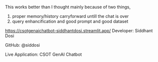 This works better than I thought mainly because of two things, 
1) proper memory/history carryforward untill the chat is over
2) query enhancification and good prompt and good dataset

https://csotgenaichatbot-siddhantdosi.streamlit.app/
Developer: Siddhant Dosi

GitHub: @siddosi

Live Application: CSOT GenAI Chatbot

